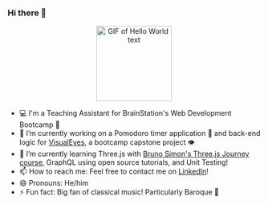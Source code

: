 ### Hi there 👋

<div align="center"> 
  <img src="https://media.giphy.com/media/Qo2dupDib32rkTY4hX/giphy.gif" alt="GIF of Hello World text" width="150" />
</div>

- 💻 I'm a Teaching Assistant for BrainStation's Web Development Bootcamp 🧠
- 🔭 I’m currently working on a Pomodoro timer application 🍅 and back-end logic for <a href="https://github.com/karst-larsen/VisualEyes">VisualEyes</a>, a bootcamp capstone project 👁
- 🌱 I’m currently learning Three.js with <a href="https://threejs-journey.com" target="_blank" >Bruno Simon's Three.js Journey course</a>, GraphQL using open source tutorials, and Unit Testing! 
- 📫 How to reach me: Feel free to contact me on <a href="https://www.linkedin.com/in/karsten-larsen" target="_blank" >LinkedIn</a>! 
- 😄 Pronouns: He/him
- ⚡ Fun fact: Big fan of classical music! Particularly Baroque 🎹

<!--
**karst-larsen/karst-larsen** is a ✨ _special_ ✨ repository because its `README.md` (this file) appears on your GitHub profile.

Here are some ideas to get you started:


-->
